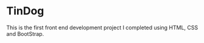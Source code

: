 # TinDog
This is the first front end development project I completed using HTML, CSS and BootStrap.
